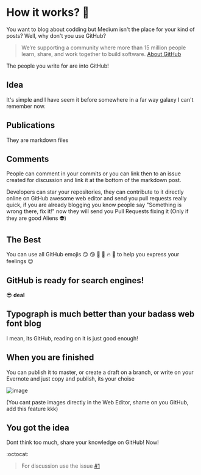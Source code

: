 # How it works? :stars:

You want to blog about codding but Medium isn't the place for your kind of posts? Well, why don't you use GitHub?

> We’re supporting a community where more than 15 million people learn, share, and work together to build software. [About GitHub](https://github.com/about)

The people you write for are into GitHub!

## Idea

It's simple and I have seem it before somewhere in a far way galaxy I can't remember now.

## Publications

They are markdown files

## Comments

People can comment in your commits or you can link then to an issue created for discussion and
link it at the bottom of the markdown post.

Developers can star your repositories, they can contribute to it directly online on GitHub awesome web editor
and send you pull requests really quick, if you are already blogging you know people say "Something is wrong there, fix it!" now they will send you
Pull Requests fixing it (Only if they are good Aliens :alien:)

## The Best

You can use all GitHub emojis :smirk: :kissing_heart: :green_heart: :shit: :fire: :maple_leaf: to help you express
your feelings :wink:

## GitHub is ready for search engines!
:sunglasses: **deal**

## Typograph is much better than your badass web font blog
 
I mean, its GitHub, reading on it is just good enough!

## When you are finished

You can publish it to master, or create a draft on a branch, or write on your Evernote and just copy and publish, its your choise

![image](https://cloud.githubusercontent.com/assets/736728/16822665/70eca5ec-4934-11e6-9571-1256893e46b5.png)

(You cant paste images directly in the Web Editor, shame on you GitHub, add this feature kkk)

## You got the idea

Dont think too much, share your knowledge on GitHub! Now!

:octocat:

> For discussion use the issue [#1](https://github.com/felquis/not-of-this-galaxy/issues/1)
